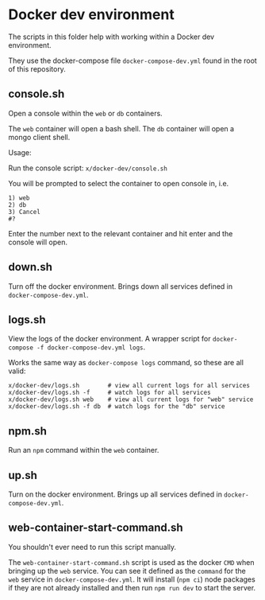 # Docker dev environment

The scripts in this folder help with working within a Docker dev environment.

They use the docker-compose file `docker-compose-dev.yml` found in the root of this repository.

## console.sh

Open a console within the `web` or `db` containers.

The `web` container will open a bash shell. The `db` container will open a mongo client shell.

Usage:

Run the console script: `x/docker-dev/console.sh`

You will be prompted to select the container to open console in, i.e.

    1) web
    2) db
    3) Cancel
    #?

Enter the number next to the relevant container and hit enter and the console will open.

## down.sh

Turn off the docker environment. Brings down all services defined in `docker-compose-dev.yml`.

## logs.sh

View the logs of the docker environment.
A wrapper script for `docker-compose -f docker-compose-dev.yml logs`.

Works the same way as `docker-compose logs` command, so these are all valid:

    x/docker-dev/logs.sh        # view all current logs for all services
    x/docker-dev/logs.sh -f     # watch logs for all services
    x/docker-dev/logs.sh web    # view all current logs for "web" service
    x/docker-dev/logs.sh -f db  # watch logs for the "db" service

## npm.sh

Run an `npm` command within the `web` container.

## up.sh

Turn on the docker environment. Brings up all services defined in `docker-compose-dev.yml`.

## web-container-start-command.sh

You shouldn't ever need to run this script manually.

The `web-container-start-command.sh` script is used as the docker `CMD` when bringing up the `web` service.
You can see it defined as the `command` for the `web` service in `docker-compose-dev.yml`.
It will install (`npm ci`) node packages if they are not
already installed and then run `npm run dev` to start the server.
